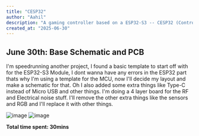 ```yaml
---
title: "CESP32"
author: "Aahil"
description: "A gaming controller based on a ESP32-S3 -- CESP32 (Controller ESP-32)"
created_at: "2025-06-30"
---
```


## June 30th: Base Schematic and PCB
I'm speedrunning another project, I found a basic template to start off with for the ESP32-S3 Module, I dont wanna have any errors in the ESP32 part thats why I'm using a template for the MCU, now I'll decide my layout and make a schematic for that. Oh I also added some extra things like Type-C instead of Micro USB and other things. I'm doing a 4 layer board for the RF and Electrical noise stuff. I'll remove the other extra things like the sensors and RGB and I'll replace it with other things.

![image](https://github.com/user-attachments/assets/bae116ec-abb7-49dd-872c-876f0ccb2f69)
![image](https://github.com/user-attachments/assets/7b3b3c68-216d-4d40-9473-64e206035f68)

**Total time spent: 30mins**
